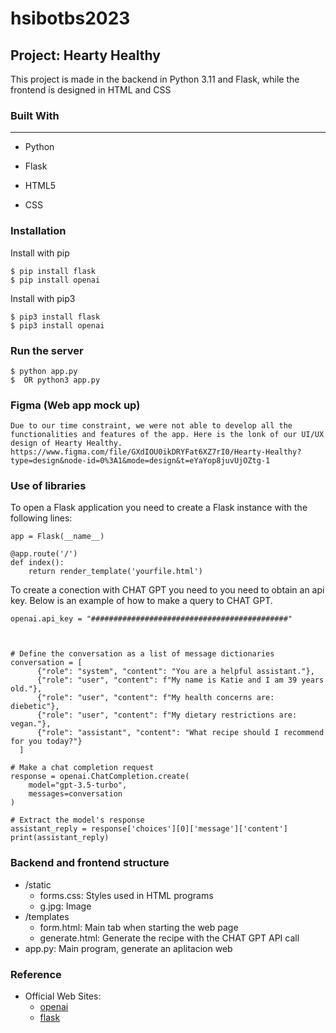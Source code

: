 # hsibotbs2023
## Project: Hearty Healthy

This project is made in the backend in Python 3.11 and Flask, while the frontend is designed in HTML and CSS
### Built With

***

- Python

- Flask

- HTML5

- CSS
### Installation
Install with pip
```
$ pip install flask
$ pip install openai
```
Install with pip3
```
$ pip3 install flask
$ pip3 install openai
```
### Run the server

```
$ python app.py
$  OR python3 app.py
```
### Figma (Web app mock up)

```
Due to our time constraint, we were not able to develop all the functionalities and features of the app. Here is the lonk of our UI/UX design of Hearty Healthy.
https://www.figma.com/file/GXdIOU0ikDRYFat6XZ7rI0/Hearty-Healthy?type=design&node-id=0%3A1&mode=design&t=eYaYop8juvUjOZtg-1

```
### Use of libraries
To open a Flask application you need to create a Flask instance with the following lines:
```
app = Flask(__name__)

@app.route('/')
def index():
    return render_template('yourfile.html')
```
To create a conection with CHAT GPT you need to you need to obtain an api key.
Below is an example of how to make a query to CHAT GPT.
```
openai.api_key = "############################################"



# Define the conversation as a list of message dictionaries
conversation = [
      {"role": "system", "content": "You are a helpful assistant."},
      {"role": "user", "content": f"My name is Katie and I am 39 years old."},
      {"role": "user", "content": f"My health concerns are: diebetic"},
      {"role": "user", "content": f"My dietary restrictions are: vegan."},
      {"role": "assistant", "content": "What recipe should I recommend for you today?"}
  ]

# Make a chat completion request
response = openai.ChatCompletion.create(
    model="gpt-3.5-turbo",
    messages=conversation
)

# Extract the model's response
assistant_reply = response['choices'][0]['message']['content']
print(assistant_reply)

```

### Backend and frontend structure
- /static
  - forms.css: Styles used in HTML programs
  - g.jpg: Image
- /templates
  - form.html: Main tab when starting the web page
  - generate.html: Generate the recipe with the CHAT GPT API call
- app.py: Main program, generate an aplitacion web

### Reference
- Official Web Sites:
   - [openai](https://platform.openai.com/docs/introduction/overview)
   - [flask](https://flask.palletsprojects.com/en/2.3.x/)
  
